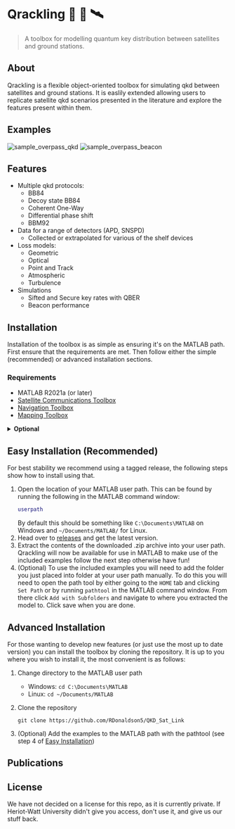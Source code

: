 # Qrackling 📡 📨 🛰️
> A toolbox for modelling quantum key distribution between satellites and ground stations.

## About
Qrackling is a flexible object-oriented toolbox for simulating qkd between satellites and ground stations. It is easlily extended allowing users to replicate satellite qkd scenarios presented in the literature and explore the features present within them.

## Examples
![sample_overpass_qkd](https://github.com/RDonaldson5/QKD_Sat_Link/assets/24245170/b497c680-65f4-4c5d-9ab5-66cc644786be)
![sample_overpass_beacon](https://github.com/RDonaldson5/QKD_Sat_Link/assets/24245170/61ca5094-656a-440c-99ab-7d3404c2a174)


## Features
- Multiple qkd protocols:
    * BB84
    * Decoy state BB84
    * Coherent One-Way
    * Differential phase shift
    * BBM92
- Data for a range of detectors (APD, SNSPD)
    * Collected or extrapolated for various of the shelf devices
- Loss models:
    * Geometric
    * Optical
    * Point and Track
    * Atmospheric
    * Turbulence
- Simulations
    - Sifted and Secure key rates with QBER
    - Beacon performance

## Installation

Installation of the toolbox is as simple as ensuring it's on the MATLAB path. First ensure that the requirements are met. Then follow either the simple (recommended) or advanced installation sections.

### Requirements

- MATLAB R2021a (or later)
- [Satellite Communications Toolbox](https://uk.mathworks.com/products/satellite-communications.html)
- [Navigation Toolbox](https://www.mathworks.com/products/navigation.html)
- [Mapping Toolbox](https://www.mathworks.com/products/mapping.html)

<details>
<summary><b>Optional</b></summary>

- [LibRadtran](http://www.libradtran.org/doku.php)

</details>

## Easy Installation (Recommended)
For best stability we recommend using a tagged release, the following steps show how to install using that.

1. Open the location of your MATLAB user path. This can be found by running the following in the MATLAB command window:
    ``` matlab
    userpath
    ```
    By default this should be something like `C:\Documents\MATLAB` on Windows and `~/Documents/MATLAB/` for Linux.
2. Head over to [releases](https://github.com/RDonaldson5/QKD_Sat_Link/releases) and get the latest version.
3. Extract the contents of the downloaded .zip archive into your user path. Qrackling will now be available for use in MATLAB to make use of the included examples follow the next step otherwise have fun!
4. (Optional) To use the included examples you will need to add the folder you just placed into folder at your user path manually. To do this you will need to open the path tool by either going to the `HOME` tab and clicking `Set Path` or by running `pathtool` in the MATLAB command window. From there click `Add with Subfolders` and navigate to where you extracted the model to. Click save when you are done.

## Advanced Installation

For those wanting to develop new features (or just use the most up to date version) you can install the toolbox by cloning the repository. It is up to you where you wish to install it, the most convenient is as follows:

1. Change directory to the MATLAB user path
    * Windows: `cd C:\Documents\MATLAB`
    * Linux: `cd ~/Documents/MATLAB`

2. Clone the repository
    ```shell
    git clone https://github.com/RDonaldson5/QKD_Sat_Link
    ```
3. (Optional) Add the examples to the MATLAB path with the pathtool (see step 4 of [Easy Installation](#easy-installation-recommended))


## Publications

## License
We have not decided on a license for this repo, as it is currently private. If Heriot-Watt University didn't give you access, don't use it, and give us our stuff back.
